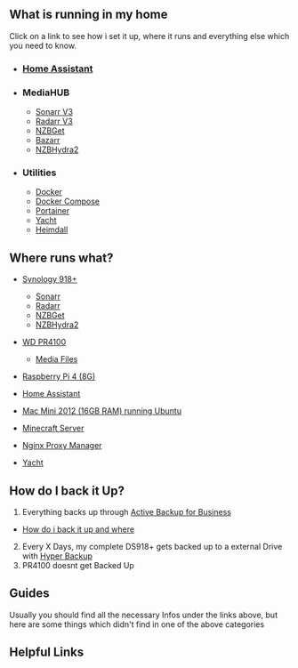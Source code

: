 
## What is running in my home

Click on a link to see how i set it up, where it runs and everything else which you need to know.

* ### [Home Assistant]()
* ### MediaHUB
  * [Sonarr V3]()
  * [Radarr V3]()
  * [NZBGet]()
  * [Bazarr]()
  * [NZBHydra2]()
* ### Utilities
  * [Docker]()
  * [Docker Compose]()
  * [Portainer]()
  * [Yacht]()
  * [Heimdall]()
  
## Where runs what?
* [Synology 918+]()
  * [Sonarr]()
  * [Radarr]()
  * [NZBGet]()
  * [NZBHydra2]()

* [WD PR4100]()
  * [Media Files]()
* [Raspberry Pi 4 (8G)](Home-Lab/RaspberryPi-4/README.md)
 * [Home Assistant]()
* [Mac Mini 2012 (16GB RAM) running Ubuntu]()
 * [Minecraft Server]()
 * [Nginx Proxy Manager]()
 * [Yacht]()
 

## How do I back it Up?
1. Everything backs up through [Active Backup for Business]()
 * [How do i back it up and where]()
2. Every X Days, my complete DS918+ gets backed up to a external Drive with [Hyper Backup]()
3. PR4100 doesnt get Backed Up

## Guides
Usually you should find all the necessary Infos under the links above, but here are some things which didn't find in one of the above categories
  
  
## Helpful Links
